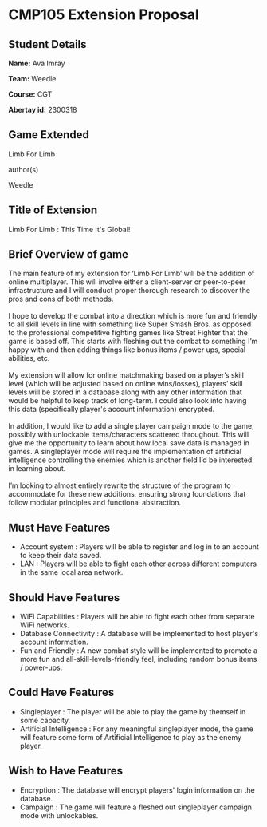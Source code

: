 # CMP105 Extension Proposal

## Student Details

**Name:** Ava Imray

**Team:** Weedle

**Course:** CGT

**Abertay id:** 2300318

## Game Extended
Limb For Limb

author(s)

Weedle

## Title of Extension

Limb For Limb : This Time It's Global!

## Brief Overview of game 

The main feature of my extension for ‘Limb For Limb’ will be the addition of online multiplayer. This will involve either a client-server or peer-to-peer infrastructure and I will conduct proper thorough research to discover the pros and cons of both methods. 
<br><br>
I hope to develop the combat into a direction which is more fun and friendly to all skill levels in line with something like Super Smash Bros. as opposed to the professional competitive fighting games like Street Fighter that the game is based off. This starts with fleshing out the combat to something I’m happy with and then adding things like bonus items / power ups, special abilities, etc.
<br><br>
My extension will allow for online matchmaking based on a player’s skill level (which will be adjusted based on online wins/losses), players’ skill levels will be stored in a database along with any other information that would be helpful to keep track of long-term. I could also look into having this data (specifically player's account information) encrypted.
<br><br>
In addition, I would like to add a single player campaign mode to the game, possibly with unlockable items/characters scattered throughout. This will give me the opportunity to learn about how local save data is managed in games. A singleplayer mode will require the implementation of artificial intelligence controlling the enemies which is another field I’d be interested in learning about.
<br><br>
I’m looking to almost entirely rewrite the structure of the program to accommodate for these new additions, ensuring strong foundations that follow modular principles and functional abstraction.

## Must Have Features

- Account system : Players will be able to register and log in to an account to keep their data saved.
- LAN : Players will be able to fight each other across different computers in the same local area network.

## Should Have Features

- WiFi Capabilities : Players will be able to fight each other from separate WiFi networks.
- Database Connectivity : A database will be implemented to host player's account information.
- Fun and Friendly : A new combat style will be implemented to promote a more fun and all-skill-levels-friendly feel, including random bonus items / power-ups.

## Could Have Features

- Singleplayer : The player will be able to play the game by themself in some capacity.
- Artificial Intelligence : For any meaningful singleplayer mode, the game will feature some form of Artificial Intelligence to play as the enemy player.

## Wish to Have Features

- Encryption : The database will encrypt players' login information on the database.
- Campaign : The game will feature a fleshed out singleplayer campaign mode with unlockables.
